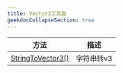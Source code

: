 ```yaml
---
title: Vector3工具类
geekdocCollapseSection: true
---
```


| 方法 | 描述 |
| - | - |
| [StringToVector3()](/Utils/Vector3Utils/StringToVector3) | 字符串转v3 |